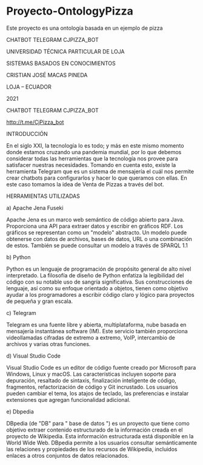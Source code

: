 # Proyecto-OntologyPizza
Este proyecto es una ontología basada en un ejemplo de pizza


CHATBOT TELEGRAM CJPIZZA_BOT

UNIVERSIDAD TÉCNICA PARTICULAR DE LOJA

SISTEMAS BASADOS EN CONOCIMIENTOS

CRISTIAN JOSÉ MACAS PINEDA 

LOJA – ECUADOR

2021

CHATBOT TELEGRAM CJPIZZA_BOT

http://t.me/CjPizza_bot

INTRODUCCIÓN

En el siglo XXI, la tecnología lo es todo; y más en este mismo momento donde estamos cruzando una pandemia mundial, por lo que debemos considerar todas las herramientas que la tecnología nos provee para satisfacer nuestras necesidades. Tomando en cuenta esto, existe la herramienta Telegram que es un sistema de mensajería el cuál nos permite crear chatbots para configurarlos y hacer lo que queramos con ellas. En este caso tomamos la idea de Venta de Pizzas a través del bot.

HERRAMIENTAS UTILIZADAS

a)	Apache Jena Fuseki
 
Apache Jena es un marco web semántico de código abierto para Java. Proporciona una API para extraer datos y escribir en gráficos RDF. Los gráficos se representan como un "modelo" abstracto. Un modelo puede obtenerse con datos de archivos, bases de datos, URL o una combinación de estos. También se puede consultar un modelo a través de SPARQL 1.1

b)	Python

Python es un lenguaje de programación de propósito general de alto nivel interpretado. La filosofía de diseño de Python enfatiza la legibilidad del código con su notable uso de sangría significativa. Sus construcciones de lenguaje, así como su enfoque orientado a objetos, tienen como objetivo ayudar a los programadores a escribir código claro y lógico para proyectos de pequeña y gran escala.

c)	Telegram

Telegram es una fuente libre y abierta, multiplataforma, nube basada en mensajería instantánea software (IM). Este servicio también proporciona videollamadas cifradas de extremo a extremo, VoIP, intercambio de archivos y varias otras funciones.

d)	Visual Studio Code

Visual Studio Code es un editor de código fuente creado por Microsoft para Windows, Linux y macOS. Las características incluyen soporte para depuración, resaltado de sintaxis, finalización inteligente de código, fragmentos, refactorización de código y Git incrustado. Los usuarios pueden cambiar el tema, los atajos de teclado, las preferencias e instalar extensiones que agregan funcionalidad adicional.

e)	Dbpedia
 
DBpedia (de "DB" para " base de datos ") es un proyecto que tiene como objetivo extraer contenido estructurado de la información creada en el proyecto de Wikipedia. Esta información estructurada está disponible en la World Wide Web. DBpedia permite a los usuarios consultar semánticamente las relaciones y propiedades de los recursos de Wikipedia, incluidos enlaces a otros conjuntos de datos relacionados.
